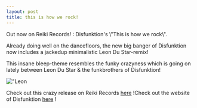 ```yaml
---
layout: post
title: this is how we rock!
---
```


<div id="\"content\"">Out now on Reiki Records! : Disfunktion's \"This is how we rock\".

Already doing well on the dancefloors, the new big banger of Disfunktion now includes a jackedup minimalistic Leon Du Star-remix!

This insane bleep-theme resembles the funky crazyness which is going on lately between Leon Du Star & the funkbrothers of Disfunktion!

![\"Leon](\"/img/thisishowwerock.gif\")

Check out this crazy release on Reiki Records [here](\"http://www.reikirecords.nl/\") !Check out the website of Disfunktion [here](\"http://www.disfunktion.nl/\") !


</div>